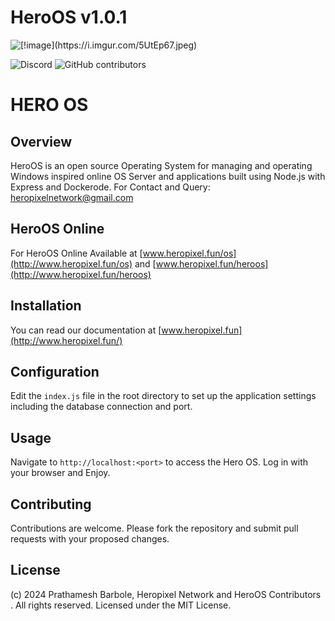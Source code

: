 # HeroOS v1.0.1

![\[!image\](https://i.imgur.com/5UtEp67.jpeg)](https://i.imgur.com/5UtEp67.jpeg)

![Discord](https://img.shields.io/discord/1253782902618194011?label=Discord&logo=Discord&logoColor=white&style=for-the-badge)
![GitHub contributors](https://img.shields.io/github/contributors/skyportlabs/panel?style=for-the-badge)

# HERO OS 

## Overview
HeroOS is an open source Operating System for managing and operating Windows inspired  online OS Server and applications built using Node.js with Express and Dockerode. For Contact and Query: [heropixelnetwork@gmail.com](mailto:heropixelnetwork@gmail.com)

## HeroOS Online
For HeroOS Online Available at [www.heropixel.fun/os](http://www.heropixel.fun/os) and [www.heropixel.fun/heroos](http://www.heropixel.fun/heroos)

## Installation
You can read our documentation at [www.heropixel.fun](http://www.heropixel.fun/)

## Configuration
Edit the `index.js` file in the root directory to set up the application settings including the database connection and port.

## Usage
Navigate to `http://localhost:<port>` to access the Hero OS. Log in with your browser and Enjoy.

## Contributing
Contributions are welcome. Please fork the repository and submit pull requests with your proposed changes.

## License
(c) 2024 Prathamesh Barbole, Heropixel Network and HeroOS Contributors . All rights reserved. Licensed under the MIT License.

 


